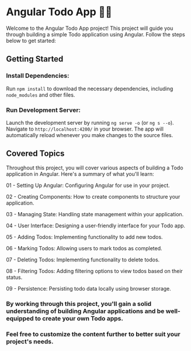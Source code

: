 # Angular Todo App 📝✅

Welcome to the Angular Todo App project! This project will guide you through building a simple Todo application using Angular. Follow the steps below to get started:

## Getting Started
### Install Dependencies: 
Run `npm install` to download the necessary dependencies, including `node_modules` and other files.

### Run Development Server: 
Launch the development server by running `ng serve -o` (or `ng s --o`). Navigate to `http://localhost:4200/` in your browser. The app will automatically reload whenever you make changes to the source files.

## Covered Topics
Throughout this project, you will cover various aspects of building a Todo application in Angular. Here's a summary of what you'll learn:

01 - Setting Up Angular: Configuring Angular for use in your project.

02 - Creating Components: How to create components to structure your application.

03 - Managing State: Handling state management within your application.

04 - User Interface: Designing a user-friendly interface for your Todo app.

05 - Adding Todos: Implementing functionality to add new todos.

06 - Marking Todos: Allowing users to mark todos as completed.

07 - Deleting Todos: Implementing functionality to delete todos.

08 - Filtering Todos: Adding filtering options to view todos based on their status.

09 - Persistence: Persisting todo data locally using browser storage.

### By working through this project, you'll gain a solid understanding of building Angular applications and be well-equipped to create your own Todo apps.

### Feel free to customize the content further to better suit your project's needs.
